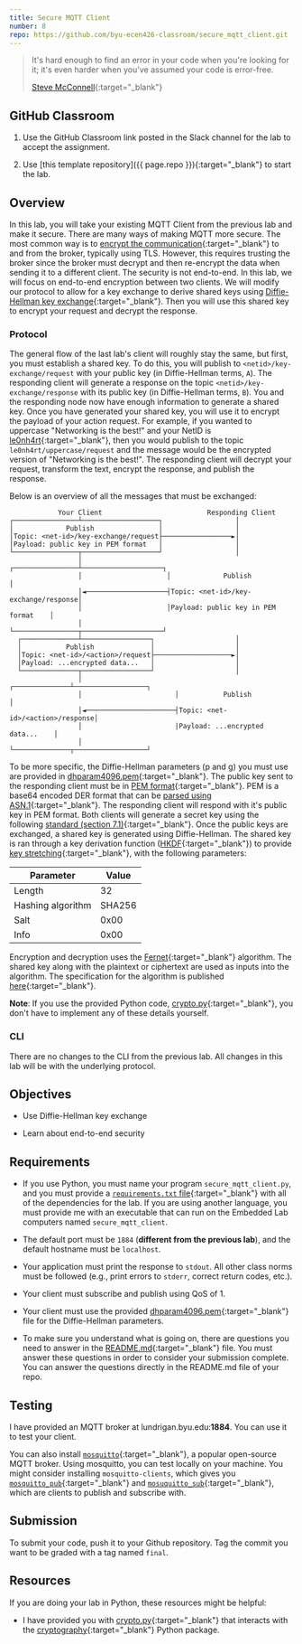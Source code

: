 ```yaml
---
title: Secure MQTT Client
number: 8
repo: https://github.com/byu-ecen426-classroom/secure_mqtt_client.git
---
```


> It's hard enough to find an error in your code when you're looking for it; it's even harder when you've assumed your code is error-free.
> 
> [Steve McConnell](https://en.wikipedia.org/wiki/Steve_McConnell){:target="_blank"}

## GitHub Classroom

1. Use the GitHub Classroom link posted in the Slack channel for the lab to accept the assignment.

2. Use [this template repository]({{ page.repo }}){:target="_blank"} to start the lab.

## Overview

In this lab, you will take your existing MQTT Client from the previous lab and make it secure. There are many ways of making MQTT more secure. The most common way is to [encrypt the communication](https://www.hivemq.com/blog/mqtt-security-fundamentals-tls-ssl/){:target="_blank"} to and from the broker, typically using TLS. However, this requires trusting the broker since the broker must decrypt and then re-encrypt the data when sending it to a different client. The security is not end-to-end. In this lab, we will focus on end-to-end encryption between two clients. We will modify our protocol to allow for a key exchange to derive shared keys using [Diffie-Hellman key exchange](https://en.wikipedia.org/wiki/Diffie–Hellman_key_exchange){:target="_blank"}. Then you will use this shared key to encrypt your request and decrypt the response.

### Protocol

The general flow of the last lab's client will roughly stay the same, but first, you must establish a shared key. To do this, you will publish to `<netid>/key-exchange/request` with your public key (in Diffie-Hellman terms, `A`). The responding client will generate a response on the topic `<netid>/key-exchange/response` with its public key (in Diffie-Hellman terms, `B`). You and the responding node now have enough information to generate a shared key. Once you have generated your shared key, you will use it to encrypt the payload of your action request. For example, if you wanted to uppercase "Networking is the best!" and your NetID is [le0nh4rt](https://en.wikipedia.org/wiki/Squall_Leonhart){:target="_blank"}, then you would publish to the topic `le0nh4rt/uppercase/request` and the message would be the encrypted version of "Networking is the best!". The responding client will decrypt your request, transform the text, encrypt the response, and publish the response.

Below is an overview of all the messages that must be exchanged:

```
            Your Client                          Responding Client
┌────────────────┴───────────────────┐                  │
│             Publish                │                  │
│Topic: <net-id>/key-exchange/request├─────────────────►│
│Payload: public key in PEM format   │                  │
└────────────────┬───────────────────┘                  │
                 │                     ┌────────────────┴────────────────────┐
                 │                     │             Publish                 │
                 │◄────────────────────┤Topic: <net-id>/key-exchange/response│
                 │                     │Payload: public key in PEM format    │
                 │                     └────────────────┬────────────────────┘
  ┌──────────────┴─────────────────┐                    │
  │           Publish              │                    │
  │Topic: <net-id>/<action>/request├───────────────────►│
  │Payload: ...encrypted data...   │                    │
  └──────────────┬─────────────────┘                    │
                 │                       ┌──────────────┴──────────────────┐
                 │                       │           Publish               │
                 │◄──────────────────────┤Topic: <net-id>/<action>/response│
                 │                       |Payload: ...encrypted data...    │
                 │                       └──────────────┬──────────────────┘
```

To be more specific, the Diffie-Hellman parameters (p and g) you must use are provided in [dhparam4096.pem](https://github.com/byu-ecen426-classroom/secure_mqtt_client/blob/main/dhparam4096.pem){:target="_blank"}. The public key sent to the responding client must be in [PEM format](https://www.ssl.com/guide/pem-der-crt-and-cer-x-509-encodings-and-conversions/#ftoc-heading-1){:target="_blank"}. PEM is a base64 encoded DER format that can be [parsed using ASN.1](https://stackoverflow.com/questions/58274946/how-to-extract-dh-parameters-from-a-dh-key-in-pem-format/58768806#58768806){:target="_blank"}. The responding client will respond with it's public key in PEM format. Both clients will generate a secret key using the following [standard (section 7.1)](https://www.teletrust.de/fileadmin/files/oid/oid_pkcs-3v1-4.pdf){:target="_blank"}. Once the public keys are exchanged, a shared key is generated using Diffie-Hellman. The shared key is ran through a key derivation function ([HKDF](https://en.wikipedia.org/wiki/HKDF){:target="_blank"}) to provide [key stretching](https://en.wikipedia.org/wiki/Key_stretching){:target="_blank"}, with the following parameters:

| Parameter         | Value  |
| ----------------- | ------ |
| Length            | 32     |
| Hashing algorithm | SHA256 |
| Salt              | 0x00   |
| Info              | 0x00   |

Encryption and decryption uses the [Fernet](https://github.com/fernet/spec/){:target="_blank"} algorithm. The shared key along with the plaintext or ciphertext are used as inputs into the algorithm. The specification for the algorithm is published [here](https://github.com/fernet/spec/blob/master/Spec.md){:target="_blank"}.

**Note**: If you use the provided Python code, [crypto.py](https://github.com/byu-ecen426-classroom/secure_mqtt_client/blob/main/crypto.py){:target="_blank"}, you don't have to implement any of these details yourself.


### CLI

There are no changes to the CLI from the previous lab. All changes in this lab will be with the underlying protocol.

## Objectives

- Use Diffie-Hellman key exchange

- Learn about end-to-end security

## Requirements

- If you use Python, you must name your program `secure_mqtt_client.py`, and you must provide a [`requirements.txt` file](https://www.idkrtm.com/what-is-the-python-requirements-txt/){:target="_blank"} with all of the dependencies for the lab. If you are using another language, you must provide me with an executable that can run on the Embedded Lab computers named `secure_mqtt_client`.

- The default port must be `1884` (**different from the previous lab**), and the default hostname must be `localhost`.

- Your application must print the response to `stdout`. All other class norms must be followed (e.g., print errors to `stderr`, correct return codes, etc.).

- Your client must subscribe and publish using QoS of 1.

- Your client must use the provided [dhparam4096.pem](https://github.com/byu-ecen426-classroom/secure_mqtt_client/blob/main/dhparam4096.pem){:target="_blank"} file for the Diffie-Hellman parameters.

- To make sure you understand what is going on, there are questions you need to answer in the [README.md](https://github.com/byu-ecen426-classroom/secure_mqtt_client/blob/main/README.md){:target="_blank"} file. You must answer these questions in order to consider your submission complete. You can answer the questions directly in the README.md file of your repo.


## Testing

I have provided an MQTT broker at lundrigan.byu.edu:**1884**. You can use it to test your client. 

You can also install [`mosquitto`](https://mosquitto.org){:target="_blank"}, a popular open-source MQTT broker. Using mosquitto, you can test locally on your machine. You might consider installing `mosquitto-clients`, which gives you [`mosquitto_pub`](https://mosquitto.org/man/mosquitto_pub-1.html){:target="_blank"} and [`mosuquitto_sub`](https://mosquitto.org/man/mosquitto_sub-1.html){:target="_blank"}, which are clients to publish and subscribe with.


## Submission

To submit your code, push it to your Github repository. Tag the commit you want to be graded with a tag named `final`.


## Resources

If you are doing your lab in Python, these resources might be helpful:

- I have provided you with [crypto.py](https://github.com/byu-ecen426-classroom/secure_mqtt_client/blob/main/crypto.py){:target="_blank"} that interacts with the [cryptography](https://cryptography.io/en/latest/){:target="_blank"} Python package.
